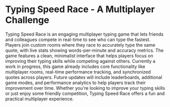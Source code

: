 # Typing Speed Race - A Multiplayer Challenge

Typing Speed Race is an engaging multiplayer typing game that lets friends and colleagues compete in real-time to see who can type the fastest. Players join custom rooms where they race to accurately type the same quote, with live stats showing words-per-minute and accuracy metrics. The game features a clean, minimalist interface that helps players focus on improving their typing skills while competing against others. Currently a work in progress, this game already includes core functionality like multiplayer rooms, real-time performance tracking, and synchronized quotes across players. Future updates will include leaderboards, additional game modes, and performance analytics to help players track their improvement over time. Whether you're looking to improve your typing skills or just enjoy some friendly competition, Typing Speed Race offers a fun and practical multiplayer experience.

